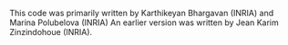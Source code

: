 This code was primarily written by Karthikeyan Bhargavan (INRIA) and Marina Polubelova (INRIA)
An earlier version was written by Jean Karim Zinzindohoue (INRIA).